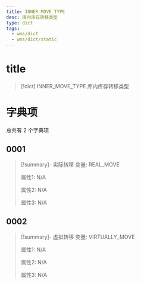 ```yaml
---
title: INNER_MOVE_TYPE
desc: 库内库存转移类型
type: dict
tags:
  - wms/dict
  - wms/dict/static
---
```

# title
>[!dict] INNER_MOVE_TYPE
> 库内库存转移类型

# 字典项
总共有 2 个字典项
## 0001
>[!summary]- 实际转移
>变量: REAL_MOVE
>
>属性1: N/A
>
>属性2: N/A
>
>属性3: N/A

## 0002
>[!summary]- 虚拟转移
>变量: VIRTUALLY_MOVE
>
>属性1: N/A
>
>属性2: N/A
>
>属性3: N/A
